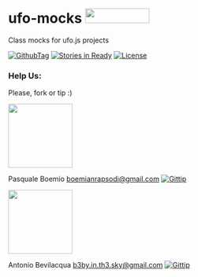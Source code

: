 ufo-mocks <img src="http://benschwarz.github.io/bower-badges/badge@2x.png" width="130" height="30">
=========

Class mocks for ufo.js projects

[![GithubTag](http://img.shields.io/github/tag/ufojs/ufo-mocks.svg)](https://github.com/ufojs/ufo-mocks/tags)
[![Stories in Ready](https://badge.waffle.io/ufojs/ufo-mocks.png?label=ready&title=Ready)](https://waffle.io/ufojs/ufo-mocks)
[![License](http://img.shields.io/:license-mit-blue.svg)](http://badges.mit-license.org)

### Help Us:

Please, fork or tip :)

<img src="https://avatars1.githubusercontent.com/u/1024472?s=460" width="130">

Pasquale Boemio <boemianrapsodi@gmail.com>
[![Gittip](http://img.shields.io/gittip/helloIAmPau.svg)](https://www.gittip.com/helloIAmPau/)

<img src="https://avatars1.githubusercontent.com/u/472900?s=460" width="130">

Antonio Bevilacqua <b3by.in.th3.sky@gmail.com>
[![Gittip](http://img.shields.io/gittip/b3by.svg)](https://www.gittip.com/b3by/)
